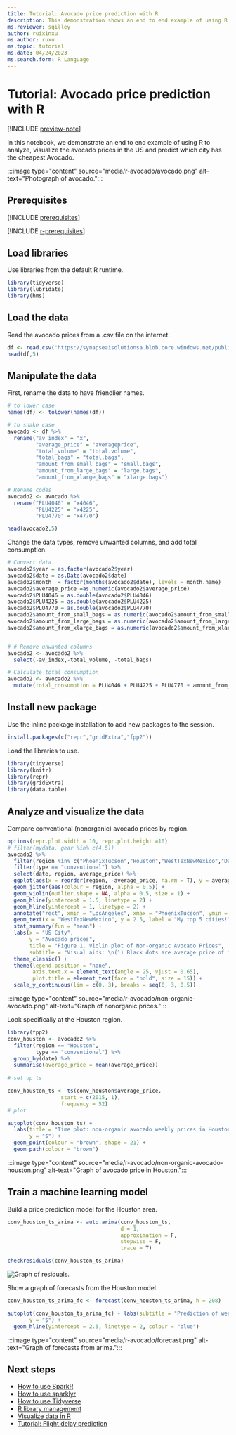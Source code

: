 ```yaml
---
title: Tutorial: Avocado price prediction with R
description: This demonstration shows an end to end example of using R to analyze, visualize the avocado prices in the US and predict which city has the cheapest Avocado.
ms.reviewer: sgilley
author: ruixinxu
ms.author: ruxu
ms.topic: tutorial 
ms.date: 04/24/2023
ms.search.form: R Language
---
```


# Tutorial: Avocado price prediction with R

[!INCLUDE [preview-note](../includes/preview-note.md)]

In this notebook, we demonstrate an end to end example of using R to analyze, visualize the avocado prices in the US and predict which city has the cheapest Avocado.

:::image type="content" source="media/r-avocado/avocado.png" alt-text="Photograph of avocado.":::

## Prerequisites

[!INCLUDE [prerequisites](./includes/prerequisites.md)]

[!INCLUDE [r-prerequisites](./includes/r-notebook-prerequisites.md)]

## Load libraries

Use libraries from the default R runtime.

```R
library(tidyverse)
library(lubridate)
library(hms)
```

## Load the data

Read the avocado prices from a .csv file on the internet.

```R
df <- read.csv('https://synapseaisolutionsa.blob.core.windows.net/public/AvocadoPrice/avocado.csv', header = TRUE)
head(df,5)
```

## Manipulate the data

First, rename the data to have friendlier names.

```R
# to lower case
names(df) <- tolower(names(df))

# to snake case
avocado <- df %>% 
  rename("av_index" = "x",
         "average_price" = "averageprice",
         "total_volume" = "total.volume",
         "total_bags" = "total.bags",
         "amount_from_small_bags" = "small.bags",
         "amount_from_large_bags" = "large.bags",
         "amount_from_xlarge_bags" = "xlarge.bags")

# Rename codes
avocado2 <- avocado %>% 
  rename("PLU4046" = "x4046",
         "PLU4225" = "x4225",
         "PLU4770" = "x4770")

head(avocado2,5)
```

Change the data types, remove unwanted columns, and add total consumption.

```R
# Convert data
avocado2$year = as.factor(avocado2$year)
avocado2$date = as.Date(avocado2$date)
avocado2$month  = factor(months(avocado2$date), levels = month.name)
avocado2$average_price =as.numeric(avocado2$average_price)
avocado2$PLU4046 = as.double(avocado2$PLU4046)
avocado2$PLU4225 = as.double(avocado2$PLU4225)
avocado2$PLU4770 = as.double(avocado2$PLU4770)
avocado2$amount_from_small_bags = as.numeric(avocado2$amount_from_small_bags)
avocado2$amount_from_large_bags = as.numeric(avocado2$amount_from_large_bags)
avocado2$amount_from_xlarge_bags = as.numeric(avocado2$amount_from_xlarge_bags)


# # Remove unwanted columns
avocado2 <- avocado2 %>% 
  select(-av_index,-total_volume, -total_bags)

# Calculate total consumption 
avocado2 <- avocado2 %>% 
  mutate(total_consumption = PLU4046 + PLU4225 + PLU4770 + amount_from_small_bags + amount_from_large_bags + amount_from_xlarge_bags)
```

## Install new package

Use the inline package installation to add new packages to the session.

```R
install.packages(c("repr","gridExtra","fpp2"))
```

Load the libraries to use.

```R
library(tidyverse) 
library(knitr)
library(repr)
library(gridExtra)
library(data.table)
```

## Analyze and visualize the data

Compare conventional (nonorganic) avocado prices by region.

```R
options(repr.plot.width = 10, repr.plot.height =10)
# filter(mydata, gear %in% c(4,5))
avocado2 %>% 
  filter(region %in% c("PhoenixTucson","Houston","WestTexNewMexico","DallasFtWorth","LosAngeles","Denver","Roanoke","Seattle","Spokane","NewYork")) %>%  
  filter(type == "conventional") %>%           
  select(date, region, average_price) %>% 
  ggplot(aes(x = reorder(region, -average_price, na.rm = T), y = average_price)) +
  geom_jitter(aes(colour = region, alpha = 0.5)) +
  geom_violin(outlier.shape = NA, alpha = 0.5, size = 1) +
  geom_hline(yintercept = 1.5, linetype = 2) +
  geom_hline(yintercept = 1, linetype = 2) +
  annotate("rect", xmin = "LosAngeles", xmax = "PhoenixTucson", ymin = -Inf, ymax = Inf, alpha = 0.2) +
  geom_text(x = "WestTexNewMexico", y = 2.5, label = "My top 5 cities!", hjust = 0.5) +
  stat_summary(fun = "mean") +
  labs(x = "US City",
       y = "Avocado prices", 
       title = "Figure 1. Violin plot of Non-organic Avocado Prices",
       subtitle = "Visual aids: \n(1) Black dots are average price of individual avocado by city \n     between Jan-2015 to Mar-2018, \n (2) the plot has been ordered descendingly,\n (3) Body of violin become fatter when data points increase.") +
  theme_classic() + 
  theme(legend.position = "none", 
        axis.text.x = element_text(angle = 25, vjust = 0.65),
        plot.title = element_text(face = "bold", size = 15)) +
  scale_y_continuous(lim = c(0, 3), breaks = seq(0, 3, 0.5))
```

:::image type="content" source="media/r-avocado/non-organic-avocado.png" alt-text="Graph of nonorganic prices.":::

Look specifically at the Houston region.

```R
library(fpp2)
conv_houston <- avocado2 %>% 
  filter(region == "Houston",
         type == "conventional") %>% 
  group_by(date) %>% 
  summarise(average_price = mean(average_price))
  
# set up ts   

conv_houston_ts <- ts(conv_houston$average_price,
                 start = c(2015, 1),
                 frequency = 52) 
# plot

autoplot(conv_houston_ts) +
  labs(title = "Time plot: non-organic avocado weekly prices in Houston",
       y = "$") +
  geom_point(colour = "brown", shape = 21) +
  geom_path(colour = "brown")
```

:::image type="content" source="media/r-avocado/non-organic-avocado-houston.png" alt-text="Graph of avocado price in Houston.":::


## Train a machine learning model

Build a price prediction model for the Houston area.

```R
conv_houston_ts_arima <- auto.arima(conv_houston_ts,
                                    d = 1,
                                    approximation = F,
                                    stepwise = F,
                                    trace = T)
```

```R
checkresiduals(conv_houston_ts_arima)
```

![Graph of residuals.](./media/r-avocado/residuals.png)

Show a graph of forecasts from the Houston model.

```R
conv_houston_ts_arima_fc <- forecast(conv_houston_ts_arima, h = 208)

autoplot(conv_houston_ts_arima_fc) + labs(subtitle = "Prediction of weekly prices of non-organic avocado in Houston",
       y = "$") +
  geom_hline(yintercept = 2.5, linetype = 2, colour = "blue")
```

:::image type="content" source="media/r-avocado/forecast.png" alt-text="Graph of forecasts from arima.":::


## Next steps

- [How to use SparkR](./r-use-sparkr.md)
- [How to use sparklyr](./r-use-sparklyr.md)
- [How to use Tidyverse](./r-use-tidyverse.md)
- [R library management](./r-library-management.md)
- [Visualize data in R](./r-visualization.md)
- [Tutorial: Flight delay prediction](./r-flight-delay.md)
